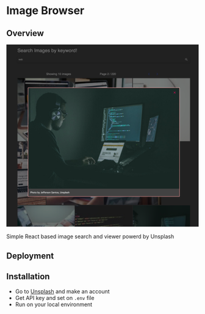 # Image Browser

## Overview
![](overview.png)

Simple React based image search and viewer powerd by Unsplash

## Deployment


## Installation
- Go to [Unsplash](https://unsplash.com/documentation) and make an account
- Get API key and set on `.env` file
- Run on your local environment
